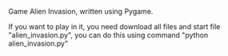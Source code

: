 Game Alien Invasion, written using Pygame.

If you want to play in it, you need download all files and start file "alien_invasion.py", you can do this using command "python alien_invasion.py" 
